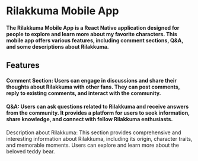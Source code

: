 # Rilakkuma Mobile App

#### The Rilakkuma Mobile App is a React Native application designed for people to explore and learn more about my favorite characters. This mobile app offers various features, including comment sections, Q&A, and some descriptions about Rilakkuma.

## Features
#### Comment Section: Users can engage in discussions and share their thoughts about Rilakkuma with other fans. They can post comments, reply to existing comments, and interact with the community.

#### Q&A: Users can ask questions related to Rilakkuma and receive answers from the community. It provides a platform for users to seek information, share knowledge, and connect with fellow Rilakkuma enthusiasts.

Description about Rilakkuma: This section provides comprehensive and interesting information about Rilakkuma, including its origin, character traits, and memorable moments. Users can explore and learn more about the beloved teddy bear.
